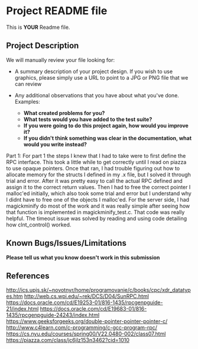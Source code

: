 # Project README file

This is **YOUR** Readme file.

## Project Description
We will manually review your file looking for:

- A summary description of your project design.  If you wish to use graphics, please simply use a URL to point to a JPG or PNG file that we can review

- Any additional observations that you have about what you've done. Examples:
	- __What created problems for you?__
	- __What tests would you have added to the test suite?__
	- __If you were going to do this project again, how would you improve it?__
	- __If you didn't think something was clear in the documentation, what would you write instead?__

Part 1:
For part 1 the steps I knew that I had to take were to first define the RPC interface. This took a little while to get correctly until I read on piazza to use opaque pointers. Once that ran, I had trouble figuring out how to allocate memory for the structs I defined in my .x file, but I solved it through trial and error. After it was pretty easy to call the actual RPC defined and assign it to the correct return values. Then I had to free the correct pointer I malloc'ed initially, which also took some trial and error but I understand why I didnt have to free one of the objects I malloc'ed. For the server side, I had magickminify do most of the work and it was really simple after seeing how that function is implemented in magickminify_test.c. That code was really helpful. The timeout issue was solved by reading and using code detailing how clnt_control() worked. 


## Known Bugs/Issues/Limitations

__Please tell us what you know doesn't work in this submission__

## References
http://ics.upjs.sk/~novotnyr/home/programovanie/c/books/cpc/xdr_datatypes.htm
http://web.cs.wpi.edu/~rek/DCS/D04/SunRPC.html
https://docs.oracle.com/cd/E19253-01/816-1435/rpcgenpguide-21/index.html
https://docs.oracle.com/cd/E19683-01/816-1435/rpcgenpguide-24243/index.html
https://www.geeksforgeeks.org/double-pointer-pointer-pointer-c/
http://www.c4learn.com/c-programming/c-gcc-program-rpc/
https://cs.nyu.edu/courses/spring00/V22.0480-002/class07.html
https://piazza.com/class/jc6jlz153n3462?cid=1010